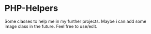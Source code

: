 # PHP-Helpers
Some classes to help me in my further projects. Maybe i can add some image class in the future. Feel free to use/edit.